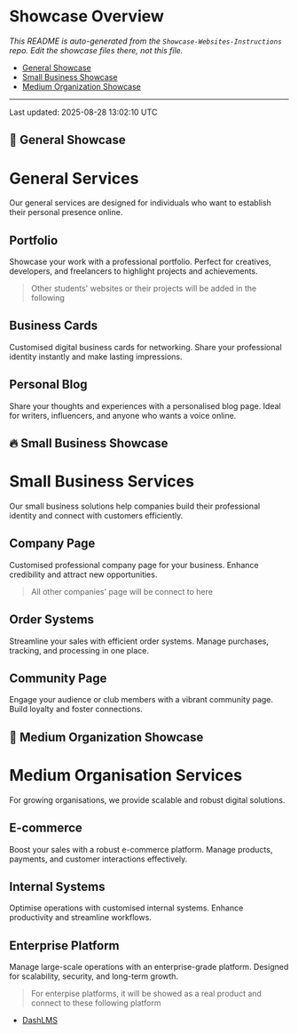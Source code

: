 # Showcase Overview

_This README is auto-generated from the `Showcase-Websites-Instructions` repo. Edit the showcase files there, not this file._

- [General Showcase](https://github.com/WHDreams-Showcases/Showcase-Websites-Instructions/blob/1a4a077bbac98290a12083f3392521e6d1c8fe78/GENERAL-SHOWCASES.md)
- [Small Business Showcase](https://github.com/WHDreams-Showcases/Showcase-Websites-Instructions/blob/1a4a077bbac98290a12083f3392521e6d1c8fe78/SMALL-BUSINESS-SHOWCASES.md)
- [Medium Organization Showcase](https://github.com/WHDreams-Showcases/Showcase-Websites-Instructions/blob/1a4a077bbac98290a12083f3392521e6d1c8fe78/MEDIUM-ORGANIZATION-SHOWCASES.md)

---

Last updated: 2025-08-28 13:02:10 UTC

## 📝 General Showcase

# General Services

Our general services are designed for individuals who want to establish their personal presence online.

## Portfolio
Showcase your work with a professional portfolio. Perfect for creatives, developers, and freelancers to highlight projects and achievements.

> Other students' websites or their projects will be added in the following

## Business Cards
Customised digital business cards for networking. Share your professional identity instantly and make lasting impressions.

## Personal Blog
Share your thoughts and experiences with a personalised blog page. Ideal for writers, influencers, and anyone who wants a voice online.

## 🔥 Small Business Showcase

# Small Business Services

Our small business solutions help companies build their professional identity and connect with customers efficiently.

## Company Page
Customised professional company page for your business. Enhance credibility and attract new opportunities.

> All other companies' page will be connect to here

## Order Systems
Streamline your sales with efficient order systems. Manage purchases, tracking, and processing in one place.

## Community Page
Engage your audience or club members with a vibrant community page. Build loyalty and foster connections.

## 🎯 Medium Organization Showcase

# Medium Organisation Services

For growing organisations, we provide scalable and robust digital solutions.

## E-commerce
Boost your sales with a robust e-commerce platform. Manage products, payments, and customer interactions effectively.

## Internal Systems
Optimise operations with customised internal systems. Enhance productivity and streamline workflows.

## Enterprise Platform
Manage large-scale operations with an enterprise-grade platform. Designed for scalability, security, and long-term growth.

> For enterpise platforms, it will be showed as a real product and connect to these following platform

- [DashLMS](https://dashlms.com/)

